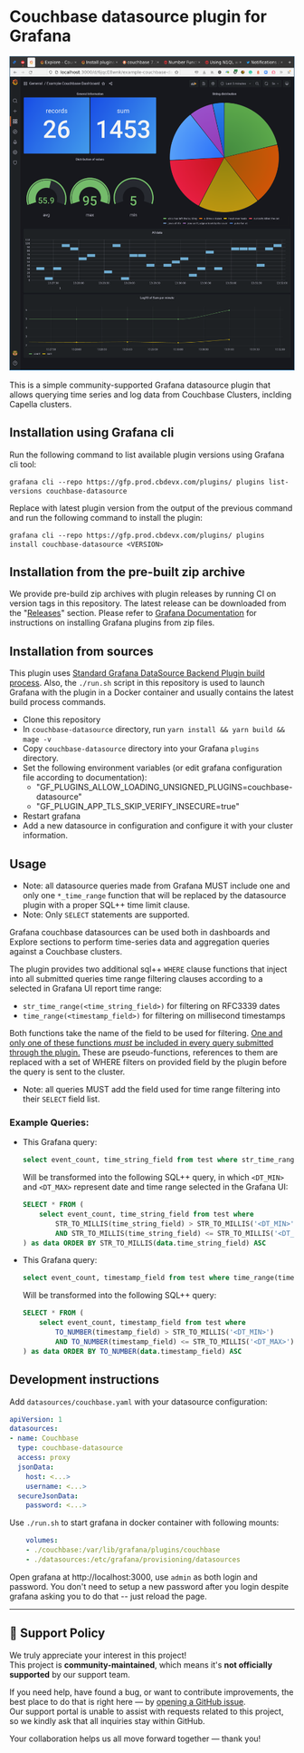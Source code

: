 # Couchbase datasource plugin for Grafana

!["Couchbase-powered dashboard"](res/dashboards.png "Example dashboard")

This is a simple community-supported Grafana datasource plugin that allows querying time series and log data from Couchbase Clusters, inclding Capella clusters.

## Installation using Grafana cli
Run the following command to list available plugin versions using Grafana cli tool:
```shell
grafana cli --repo https://gfp.prod.cbdevx.com/plugins/ plugins list-versions couchbase-datasource
```
Replace <VERSION> with latest plugin version from the output of the previous command and run the following command to install the plugin:
```shell
grafana cli --repo https://gfp.prod.cbdevx.com/plugins/ plugins install couchbase-datasource <VERSION>
```

## Installation from the pre-built zip archive
We provide pre-build zip archives with plugin releases by running CI on version tags in this repository. The latest release can be downloaded from the "[Releases](https://github.com/Couchbase-Ecosystem/grafana-plugin/releases)" section. Please refer to [Grafana Documentation](https://grafana.com/docs/grafana/latest/administration/plugin-management/#install-a-plugin-from-a-zip-file) for instructions on installing Grafana plugins from zip files.

## Installation from sources
This plugin uses [Standard Grafana DataSource Backend Plugin build process](https://grafana.com/developers/plugin-tools/tutorials/build-a-data-source-backend-plugin). Also, the `./run.sh` script in this repository is used to launch Grafana with the plugin in a Docker container and usually contains the latest build process commands.

* Clone this repository 
* In `couchbase-datasource` directory, run `yarn install && yarn build && mage -v`
* Copy `couchbase-datasource` directory into your Grafana `plugins` directory.
* Set the following environment variables (or edit grafana configuration file according to documentation):
    - "GF_PLUGINS_ALLOW_LOADING_UNSIGNED_PLUGINS=couchbase-datasource"
    - "GF_PLUGIN_APP_TLS_SKIP_VERIFY_INSECURE=true"
* Restart grafana
* Add a new datasource in configuration and configure it with your cluster information.

## Usage
* Note: all datasource queries made from Grafana MUST include one and only one `*_time_range` function that will be replaced by the datasource plugin with a proper SQL++ time limit clause.
* Note: Only `SELECT` statements are supported.

Grafana couchbase datasources can be used both in dashboards and Explore sections to perform time-series data and aggregation queries against a Couchbase clusters. 

The plugin provides two additional sql++ `WHERE` clause functions that inject into all submitted queries time range filtering clauses according to a selected in Grafana UI report time range:
- `str_time_range(<time_string_field>)` for filtering on RFC3339 dates
- `time_range(<timestamp_field>)` for filtering on millisecond timestamps

Both functions take the name of the field to be used for filtering. 
[One and only one of these functions *must* be included in every query submitted through the plugin.](https://github.com/Couchbase-Ecosystem/grafana-plugin/issues/6)
These are pseudo-functions, references to them are replaced with a set of WHERE filters on provided field by the plugin before the query is sent to the cluster.
* Note: all queries MUST add the field used for time range filtering into their `SELECT` field list.

### Example Queries:
* This Grafana query: 
    ```sql
    select event_count, time_string_field from test where str_time_range(time_string_field)
    ```
    Will be transformed into the following SQL++ query, in which `<DT_MIN>` and `<DT_MAX>` represent date and time range selected in the Grafana UI:
    ```sql
    SELECT * FROM (
        select event_count, time_string_field from test where
            STR_TO_MILLIS(time_string_field) > STR_TO_MILLIS('<DT_MIN>')
            AND STR_TO_MILLIS(time_string_field) <= STR_TO_MILLIS('<DT_MAX>')
    ) as data ORDER BY STR_TO_MILLIS(data.time_string_field) ASC
    ```
* This Grafana query: 
    ```sql
    select event_count, timestamp_field from test where time_range(timestamp_field)
    ```
    Will be transformed into the following SQL++ query:
    ```sql
    SELECT * FROM (
        select event_count, timestamp_field from test where
            TO_NUMBER(timestamp_field) > STR_TO_MILLIS('<DT_MIN>')
            AND TO_NUMBER(timestamp_field) <= STR_TO_MILLIS('<DT_MAX>')
    ) as data ORDER BY TO_NUMBER(data.timestamp_field) ASC
    ```
  
  

## Development instructions 
Add `datasources/couchbase.yaml` with your datasource configuration:
```yaml
apiVersion: 1
datasources:
- name: Couchbase
  type: couchbase-datasource
  access: proxy
  jsonData:
    host: <...>
    username: <...>
  secureJsonData:
    password: <...>
```

Use `./run.sh` to start grafana in docker container with following mounts:
```yaml
    volumes:
    - ./couchbase:/var/lib/grafana/plugins/couchbase
    - ./datasources:/etc/grafana/provisioning/datasources
```

Open grafana at http://localhost:3000, use `admin` as both login and password. 
You don't need to setup a new password after you login despite grafana asking you to do that -- just reload the page.

---

## 📢 Support Policy

We truly appreciate your interest in this project!  
This project is **community-maintained**, which means it's **not officially supported** by our support team.

If you need help, have found a bug, or want to contribute improvements, the best place to do that is right here — by [opening a GitHub issue](https://github.com/Couchbase-Ecosystem/grafana-plugin/issues).  
Our support portal is unable to assist with requests related to this project, so we kindly ask that all inquiries stay within GitHub.

Your collaboration helps us all move forward together — thank you!
